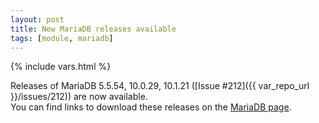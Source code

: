 ```yaml
---
layout: post
title: New MariaDB releases available
tags: [module, mariadb]
---
```

{% include vars.html %}

Releases of MariaDB 5.5.54, 10.0.29, 10.1.21 ([Issue #212]({{ var_repo_url }}/issues/212)) are now available.<br />
You can find links to download these releases on the [MariaDB page](/bins/mariadb).